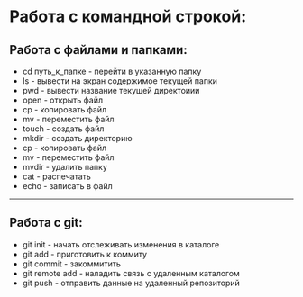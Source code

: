 # Работа с командной строкой:

## Работа с файлами и папками:
* cd путь_к_папке - перейти в указанную папку
* ls -  вывести на экран содержимое текущей папки
* pwd - вывести название текущей директоиии
* open - открыть файл
* cp - копировать файл
* mv - переместить файл
* touch - создать файл
* mkdir - создать директорию
* cp - копировать файл
* mv - переместить файл
* mvdir - удалить папку
* cat - распечатать
* echo - записать в файл

---

## Работа с  git:
* git init - начать отслеживать изменения в каталоге
* git add - приготовить к коммиту
* git commit - закоммитить
* git remote add - наладить связь с удаленным каталогом
* git push - отправить данные на удаленный репозиторий



